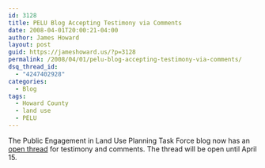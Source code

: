 ```yaml
---
id: 3128
title: PELU Blog Accepting Testimony via Comments
date: 2008-04-01T20:00:21-04:00
author: James Howard
layout: post
guid: https://jameshoward.us/?p=3128
permalink: /2008/04/01/pelu-blog-accepting-testimony-via-comments/
dsq_thread_id:
  - "4247402928"
categories:
  - Blog
tags:
  - Howard County
  - land use
  - PELU
---
```

The Public Engagement in Land Use Planning Task Force blog now has an [open thread](http://howardcountypelu.blogspot.com/2008/04/blog-now-open-for-comments.html) for testimony and comments.  The thread will be open until April 15.

